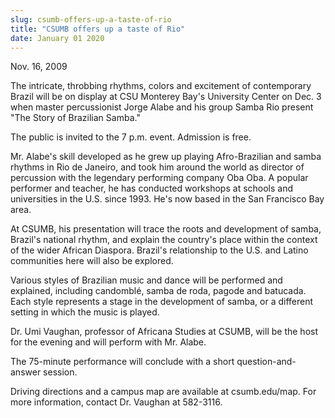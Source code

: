 ```yaml
---
slug: csumb-offers-up-a-taste-of-rio
title: "CSUMB offers up a taste of Rio"
date: January 01 2020
---
```


<p>Nov. 16, 2009
</p><p>The intricate, throbbing rhythms, colors and excitement of contemporary Brazil will be on display at CSU Monterey Bay's University Center on Dec. 3 when master percussionist Jorge Alabe and his group Samba Rio present "The Story of Brazilian Samba."
</p><p>The public is invited to the 7 p.m. event. Admission is free.
</p><p>Mr. Alabe's skill developed as he grew up playing Afro-Brazilian and samba rhythms in Rio de Janeiro, and took him around the world as director of percussion with the legendary performing company Oba Oba. A popular performer and teacher, he has conducted workshops at schools and universities in the U.S. since 1993. He's now based in the San Francisco Bay area.
</p><p>At CSUMB, his presentation will trace the roots and development of samba, Brazil's national rhythm, and explain the country's place within the context of the wider African Diaspora. Brazil's relationship to the U.S. and Latino communities here will also be explored.
</p><p>Various styles of Brazilian music and dance will be performed and explained, including candomblé, samba de roda, pagode and batucada. Each style represents a stage in the development of samba, or a different setting in which the music is played.
</p><p>Dr. Umi Vaughan, professor of Africana Studies at CSUMB, will be the host for the evening and will perform with Mr. Alabe.
</p><p>The 75-minute performance will conclude with a short question-and-answer session.
</p><p>Driving directions and a campus map are available at csumb.edu/map. For more information, contact Dr. Vaughan at 582-3116.
</p>
